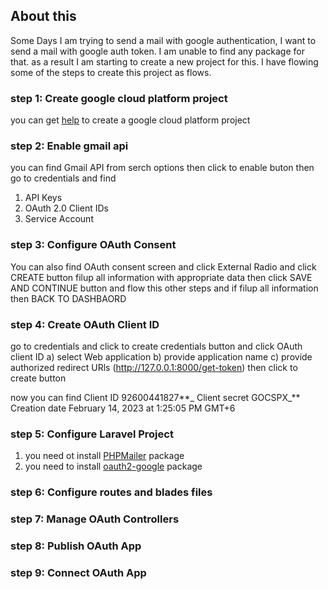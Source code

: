 ## About this

Some Days I am trying to send a mail with google authentication, I want to send a mail with google auth token.
I am unable to find any package for that. as a result I am starting to create a new project for this.
I have flowing some of the steps to create this project as flows.

### step 1: Create google cloud platform project

you can get [help](https://cloud.google.com/resource-manager/docs/creating-managing-projects) to create a google cloud platform project

### step 2: Enable gmail api

you can find Gmail API from serch options then click to enable buton then go to credentials and find

1. API Keys
2. OAuth 2.0 Client IDs
3. Service Account

### step 3: Configure OAuth Consent

You can also find OAuth consent screen and click External Radio and click CREATE button
filup all information with appropriate data then click SAVE AND CONTINUE button
and flow this other steps and if filup all information then BACK TO DASHBAORD

### step 4: Create OAuth Client ID

go to credentials and click to create credentials button and click OAuth client ID
a) select Web application
b) provide application name
c) provide authorized redirect URls (http://127.0.0.1:8000/get-token)
then click to create button

now you can find
Client ID 92600441827**_
Client secret GOCSPX_**
Creation date February 14, 2023 at 1:25:05 PM GMT+6

### step 5: Configure Laravel Project

1. you need ot install [PHPMailer](https://github.com/qalbit/laravel-phpmailer-google-oauth) package
2. you need to install [oauth2-google](https://github.com/thephpleague/oauth2-google) package

### step 6: Configure routes and blades files

### step 7: Manage OAuth Controllers

### step 8: Publish OAuth App

### step 9: Connect OAuth App
